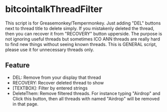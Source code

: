 # bitcointalkThreadFilter
 
This script is for Greasemonkey/Tempermonkey. Just adding "DEL" buttons next to thread title to delete simply. If you mistakenly deleted the thread, then you can recover it from "RECOVERY" button upperside. 
The purpose is not ignoring useful threads but sometimes ICO ANN threads are really hard to find new things without seeing known threads. This is GENERAL script, please use it for unnecessary threads only.

## Feature
- DEL: Remove from your display that thread
- RECOVERY: Recover deleted thread to show
- [TEXTBOX]: Filter by entered strings
- DeleteThem: Remove filtered threads. For instance typing "Airdrop" and Click this button, then all threads with named "Airdrop" will be removed in that page.
